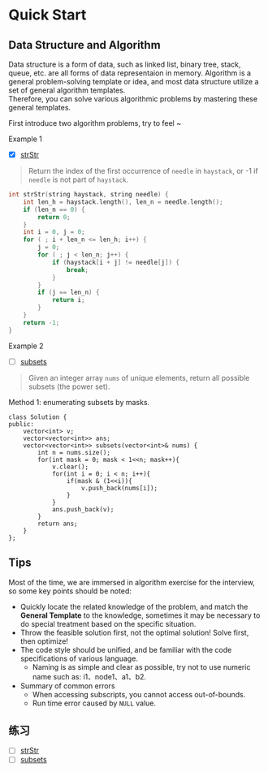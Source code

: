 # Quick Start

## Data Structure and Algorithm

Data structure is a form of data, such as linked list, binary tree, stack, queue, etc. are all forms of data representaion in memory. Algorithm is a general problem-solving template or idea, and most data structure utilize a set of general algorithm templates.  
Therefore, you can solve various algorithmic problems by mastering these general templates.  

First introduce two algorithm problems, try to feel ~

Example 1

- [x] [strStr](https://leetcode-cn.com/problems/implement-strstr/)

> Return the index of the first occurrence of `needle` in `haystack`, or -1 if `needle` is not part of `haystack`.

```c++
int strStr(string haystack, string needle) {
    int len_h = haystack.length(), len_n = needle.length();
    if (len_n == 0) {
        return 0;
    }
    int i = 0, j = 0;
    for ( ; i + len_n <= len_h; i++) {
        j = 0;
        for ( ; j < len_n; j++) {
            if (haystack[i + j] != needle[j]) {
                break;
            }
        }
        if (j == len_n) {
            return i;
        }
    }
    return -1;
}
```

Example 2

- [ ] [subsets](https://leetcode-cn.com/problems/subsets/)

> Given an integer array `nums` of unique elements, return all possible subsets (the power set).

Method 1: enumerating subsets by masks.

```
class Solution {
public:
    vector<int> v;
    vector<vector<int>> ans;
    vector<vector<int>> subsets(vector<int>& nums) {
        int n = nums.size();
        for(int mask = 0; mask < 1<<n; mask++){
            v.clear();
            for(int i = 0; i < n; i++){
                if(mask & (1<<i)){
                    v.push_back(nums[i]);
                }
            }
            ans.push_back(v);
        }
        return ans;
    }
};
```

## Tips

Most of the time, we are immersed in algorithm exercise for the interview, so some key points should be noted:  
- Quickly locate the related knowledge of the problem, and match the **General Template** to the knowledge, sometimes it may be necessary to do special treatment based on the specific situation.
- Throw the feasible solution first, not the optimal solution! Solve first, then optimize!
- The code style should be unified, and be familiar with the code specifications of various language.
  - Naming is as simple and clear as possible, try not to use numeric name such as: i1、node1、a1、b2.
- Summary of common errors
  - When accessing subscripts, you cannot access out-of-bounds.
  - Run time error caused by `NULL` value.

## 练习

- [ ] [strStr](https://leetcode-cn.com/problems/implement-strstr/)
- [ ] [subsets](https://leetcode-cn.com/problems/subsets/)
